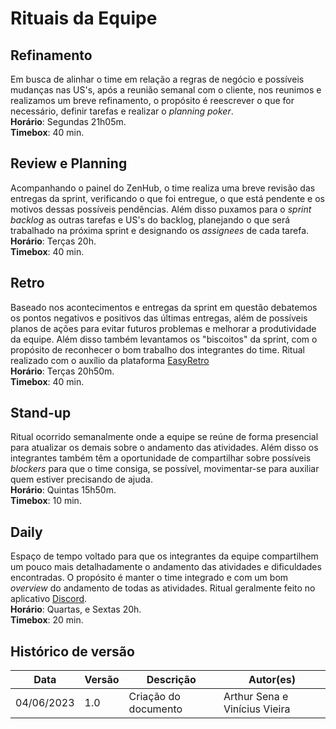 # Rituais da Equipe

## Refinamento

Em busca de alinhar o time em relação a regras de negócio e possíveis mudanças nas US's, após a reunião semanal com o cliente, nos reunimos e realizamos um breve refinamento, o propósito é reescrever o que for necessário, definir tarefas e realizar o _planning poker_.
<br/>
<strong>Horário</strong>: Segundas 21h05m.
<br/>
<strong>Timebox</strong>: 40 min.

## Review e Planning

Acompanhando o painel do ZenHub, o time realiza uma breve revisão das entregas da sprint, verificando o que foi entregue, o que está pendente e os motivos dessas possíveis pendências. Além disso puxamos para o _sprint backlog_ as outras tarefas e US's do backlog, planejando o que será trabalhado na próxima sprint e designando os _assignees_ de cada tarefa.
<br/>
<strong>Horário</strong>: Terças 20h.
<br/>
<strong>Timebox</strong>: 40 min.

## Retro

Baseado nos acontecimentos e entregas da sprint em questão debatemos os pontos negativos e positivos das últimas entregas, além de possíveis planos de ações para evitar futuros problemas e melhorar a produtividade da equipe. Além disso também levantamos os "biscoitos" da sprint, com o propósito de reconhecer o bom trabalho dos integrantes do time. Ritual realizado com o auxílio da plataforma [EasyRetro](https://easyretro.io/)
<br/>
<strong>Horário</strong>: Terças 20h50m.
<br/>
<strong>Timebox</strong>: 40 min.

## Stand-up

Ritual ocorrido semanalmente onde a equipe se reúne de forma presencial para atualizar os demais sobre o andamento das atividades. Além disso os integrantes também têm a oportunidade de compartilhar sobre possíveis _blockers_ para que o time consiga, se possível, movimentar-se para auxiliar quem estiver precisando de ajuda.
<br/>
<strong>Horário</strong>: Quintas 15h50m.
<br/>
<strong>Timebox</strong>: 10 min.

## Daily

Espaço de tempo voltado para que os integrantes da equipe compartilhem um pouco mais detalhadamente o andamento das atividades e dificuldades encontradas. O propósito é manter o time integrado e com um bom _overview_ do andamento de todas as atividades. Ritual geralmente feito no aplicativo [Discord](https://discord.com/).
<br/>
<strong>Horário</strong>: Quartas, e Sextas 20h.
<br/>
<strong>Timebox</strong>: 20 min.

## Histórico de versão

| Data       | Versão | Descrição            | Autor(es)                     |
| ---------- | ------ | -------------------- | ----------------------------- |
| 04/06/2023 | 1.0    | Criação do documento | Arthur Sena e Vinícius Vieira |

